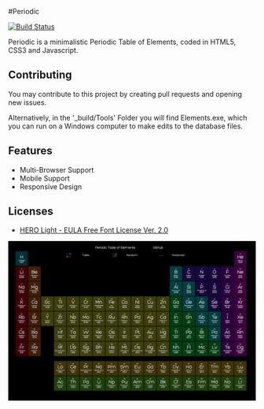 #Periodic

[![Build Status](https://travis-ci.org/CFWS/Periodic.svg?branch=master)](https://travis-ci.org/CFWS/Periodic)

Periodic is a minimalistic Periodic Table of Elements, coded in HTML5, CSS3 and Javascript. 


## Contributing

You may contribute to this project by creating pull requests and opening new issues. 

Alternatively, in the '\_build/Tools' Folder you will find Elements.exe, which you can run on a Windows computer to make edits to the database files. 


## Features

- Multi-Browser Support
- Mobile Support
- Responsive Design


## Licenses

- [HERO Light - EULA Free Font License Ver. 2.0](https://github.com/CFWS/Periodic/blob/master/\_licenses/EULA%20Free%20Font%20License%20Ver.%202.0.pdf)

[![Periodic](img/TableHero.png)](https://cfws.github.io/Periodic/)
